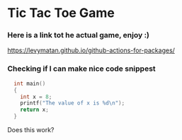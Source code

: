# Tic Tac Toe Game

### Here is a link tot he actual game, enjoy :)

https://levymatan.github.io/github-actions-for-packages/

### Checking if I can make nice code snippest

```c
  int main()
  {
    int x = 8;
    printf("The value of x is %d\n");
    return x;
  }
```

Does this work?
